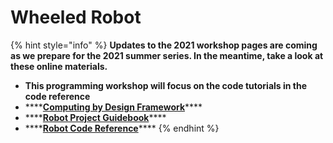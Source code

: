 # Wheeled Robot

{% hint style="info" %}
**Updates to the 2021 workshop pages are coming as we prepare for the 2021 summer series. In the meantime, take a look at these online materials.**

* **This programming workshop will focus on the code tutorials in the code reference**
* \*\*\*\*[**Computing by Design Framework**](https://docs.idew.org/the-cxd-framework/)\*\*\*\*
* \*\*\*\*[**Robot Project Guidebook**](https://docs.idew.org/project-robotics/)\*\*\*\*
* \*\*\*\*[**Robot Code Reference**](https://docs.idew.org/code-robotics/)\*\*\*\*
{% endhint %}

